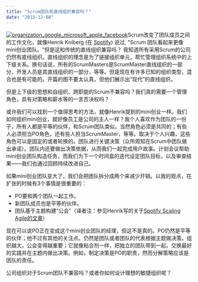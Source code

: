 ```yaml
---
title: "Scrum团队和直线组织兼容吗？"
date: "2013-12-08"
---
```


[![organization_google_microsoft_apple_facebook](/wp-content/uploads/2013/12/organization_google_microsoft_apple_facebook.png)](http://bobjiang.com/2013/12/08/scrum_compitable_org/organization_google_microsoft_apple_facebook/)Scrum改变了团队成员之间的工作文化，就像Henrik Kniberg (在 [Spotify](http://www.spotify.com/)) 说过, "Scrum 团队看起来更像mini创业团队。"但是这和传统的直线组织兼容吗？ 我知道所有采用Scrum的公司仍然有直线组织。直线组织的理念是为了链接组织单元，帮忙管理组织系统中的上下级关系。换句话说，所有的ScrumMasters是ScrumMaster直线组织的一部分，开发人员是其直线组织的一部分，等等。但是现在有许多已知的组织类型，混合也是有可能的。开篇的图不要太认真，但他们展示出“现代”的直线组织。

但是上下级的思想和自组织、跨职能的Scrum不兼容吗？我们真的需要一个管理角色，具有对策略和薪水等的一言否决权吗？

或许我们可以找到一个值得思考的方法，就像Henrik提到的mini创业一样。我们如何组织mini创业，就好像员工是公司的主人一样？我个人喜欢作为团队的一份子，所有人都是平等的伙伴，和Scrum团队类似。当然角色必须是共同的；有些人必须担当PO角色，还有些人担当ScrumMaster，等等。取决于个人兴趣，这些角色可以是固定的或者轮换的。团队进行关键决策（众所周知在Scrum中团队做出承诺）。团队内还要做出决策依据，从而我们一起完成用户故事。计划会议帮助mini创业团队构造任务，而我们为下一个时间盒的迭代设定团队目标，以及审查结果——我们也通过回顾持续改进自己。

如果mini创业团队变大了，我们会把团队拆分成两个来减少开销。以我的观点，在扩张的时候有3个事情是很重要的：

- PO要和两个团队一起工作。
- 新团队成员也是平等的伙伴。
- 团队基于主题构建“公会”（译者注：参见Henrik写的关于[Spotify Scaling Agile的文章](http://blog.crisp.se/2012/11/14/henrikkniberg/scaling-agile-at-spotify)）

现在可以说PO正在变成这个mini创业团队的经理，但这不是真的。PO仍然是平等的伙伴；他不过有其他的关注点。仍然是团队或者团队的代表根据主题做决策。组织越大，公会变得越重要；它就像粘合剂一样，把独立的团队带到一起，交换最好的实践并在主题内做出决策。例如，制定决策是PO的职责，然而分解策略应该是团队的责任。

公司组织对于Scrum团队不兼容吗？或者你如何设计理想的敏捷组织呢？
